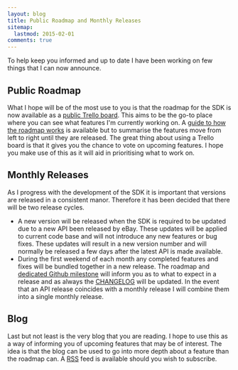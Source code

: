 ```yaml
---
layout: blog
title: Public Roadmap and Monthly Releases
sitemap:
  lastmod: 2015-02-01
comments: true
---
```


To help keep you informed and up to date I have been working on few things that I can now announce.

## Public Roadmap

What I hope will be of the most use to you is that the roadmap for the SDK is now available as a [public Trello board](https://trello.com/b/dyrXXE3d/ebay-sdk-for-php-roadmap). This aims to be the go-to place where you can see what features I'm currently working on. A [guide to how the roadmap works](https://trello.com/c/7cC41Kr6/1-find-out-how-the-roadmap-works-please-click) is available but to summarise the features move from left to right until they are released. The great thing about using a Trello board is that it gives you the chance to vote on upcoming features. I hope you make use of this as it will aid in prioritising what to work on.

## Monthly Releases

As I progress with the development of the SDK it is important that versions are released in a consistent manor. Therefore it has been decided that there will be two release cycles.

- A new version will be released when the SDK is required to be updated due to a new API been released by eBay. These updates will be applied to current code base and will not introduce any new features or bug fixes. These updates will result in a new version number and will normally be released a few days after the latest API is made available.
- During the first weekend of each month any completed features and fixes will be bundled together in a new release. The roadmap and [dedicated Github milestone](https://github.com/davidtsadler/ebay-sdk/milestones/Monthly%20Release%20Backlog) will inform you as to what to expect in a release and as always the [CHANGELOG](https://github.com/davidtsadler/ebay-sdk/blob/master/CHANGELOG.md) will be updated. In the event that an API release coincides with a monthly release I will combine them into a single monthly release.

## Blog

Last but not least is the very blog that you are reading. I hope to use this as a way of informing you of upcoming features that may be of interest. The idea is that the blog can be used to go into more depth about a feature than the roadmap can. A [RSS](http://devbay.net/blog/rss.xml) feed is available should you wish to subscribe.
